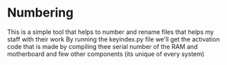 # Numbering
This is a simple tool that helps to number and rename files that helps my staff with their work
By running the keyindex.py file we'll get the activation code that is made by compiling thee serial number of the RAM and motherboard and few other components (its unique of every system)
